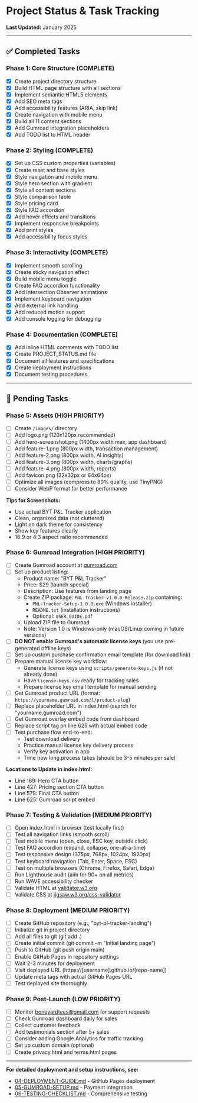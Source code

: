 # Project Status & Task Tracking

**Last Updated:** January 2025

---

## ✅ Completed Tasks

### Phase 1: Core Structure (COMPLETE)
- [x] Create project directory structure
- [x] Build HTML page structure with all sections
- [x] Implement semantic HTML5 elements
- [x] Add SEO meta tags
- [x] Add accessibility features (ARIA, skip link)
- [x] Create navigation with mobile menu
- [x] Build all 11 content sections
- [x] Add Gumroad integration placeholders
- [x] Add TODO list to HTML header

### Phase 2: Styling (COMPLETE)
- [x] Set up CSS custom properties (variables)
- [x] Create reset and base styles
- [x] Style navigation and mobile menu
- [x] Style hero section with gradient
- [x] Style all content sections
- [x] Style comparison table
- [x] Style pricing card
- [x] Style FAQ accordion
- [x] Add hover effects and transitions
- [x] Implement responsive breakpoints
- [x] Add print styles
- [x] Add accessibility focus styles

### Phase 3: Interactivity (COMPLETE)
- [x] Implement smooth scrolling
- [x] Create sticky navigation effect
- [x] Build mobile menu toggle
- [x] Create FAQ accordion functionality
- [x] Add Intersection Observer animations
- [x] Implement keyboard navigation
- [x] Add external link handling
- [x] Add reduced motion support
- [x] Add console logging for debugging

### Phase 4: Documentation (COMPLETE)
- [x] Add inline HTML comments with TODO list
- [x] Create PROJECT_STATUS.md file
- [x] Document all features and specifications
- [x] Create deployment instructions
- [x] Document testing procedures

---

## 🔄 Pending Tasks

### Phase 5: Assets (HIGH PRIORITY)
- [ ] Create `/images/` directory
- [ ] Add logo.png (120x120px recommended)
- [ ] Add hero-screenshot.png (1400px width max, app dashboard)
- [ ] Add feature-1.png (800px width, transaction management)
- [ ] Add feature-2.png (800px width, AI insights)
- [ ] Add feature-3.png (800px width, charts/graphs)
- [ ] Add feature-4.png (800px width, reports)
- [ ] Add favicon.png (32x32px or 64x64px)
- [ ] Optimize all images (compress to 80% quality, use TinyPNG)
- [ ] Consider WebP format for better performance

**Tips for Screenshots:**
- Use actual BYT P&L Tracker application
- Clean, organized data (not cluttered)
- Light on dark theme for consistency
- Show key features clearly
- 16:9 or 4:3 aspect ratio recommended

### Phase 6: Gumroad Integration (HIGH PRIORITY)
- [ ] Create Gumroad account at [gumroad.com](https://gumroad.com)
- [ ] Set up product listing:
  - Product name: "BYT P&L Tracker"
  - Price: $29 (launch special)
  - Description: Use features from landing page
  - Create ZIP package: `PNL-Tracker-v1.0.0-Release.zip` containing:
    - `PNL-Tracker-Setup-1.0.0.exe` (Windows installer)
    - `README.txt` (installation instructions)
    - Optional: `USER_GUIDE.pdf`
  - Upload ZIP file to Gumroad
  - Note: Version 1.0 is Windows-only (macOS/Linux coming in future versions)
- [ ] **DO NOT enable Gumroad's automatic license keys** (you use pre-generated offline keys)
- [ ] Set up custom purchase confirmation email template (for download link)
- [ ] Prepare manual license key workflow:
  - Generate license keys using `scripts/generate-keys.js` (if not already done)
  - Have `license-keys.csv` ready for tracking sales
  - Prepare license key email template for manual sending
- [ ] Get Gumroad product URL (format: `https://yourname.gumroad.com/l/product-slug`)
- [ ] Replace placeholder URL in index.html (search for "yourname.gumroad.com")
- [ ] Get Gumroad overlay embed code from dashboard
- [ ] Replace script tag on line 625 with actual embed code
- [ ] Test purchase flow end-to-end:
  - Test download delivery
  - Practice manual license key delivery process
  - Verify key activation in app
  - Time how long process takes (should be 3-5 minutes per sale)

**Locations to Update in index.html:**
- Line 169: Hero CTA button
- Line 427: Pricing section CTA button
- Line 579: Final CTA button
- Line 625: Gumroad script embed

### Phase 7: Testing & Validation (MEDIUM PRIORITY)
- [ ] Open index.html in browser (test locally first)
- [ ] Test all navigation links (smooth scroll)
- [ ] Test mobile menu (open, close, ESC key, outside click)
- [ ] Test FAQ accordion (expand, collapse, one-at-a-time)
- [ ] Test responsive design (375px, 768px, 1024px, 1920px)
- [ ] Test keyboard navigation (Tab, Enter, Space, ESC)
- [ ] Test on multiple browsers (Chrome, Firefox, Safari, Edge)
- [ ] Run Lighthouse audit (aim for 90+ on all metrics)
- [ ] Run WAVE accessibility checker
- [ ] Validate HTML at [validator.w3.org](https://validator.w3.org/)
- [ ] Validate CSS at [jigsaw.w3.org/css-validator](https://jigsaw.w3.org/css-validator/)

### Phase 8: Deployment (MEDIUM PRIORITY)
- [ ] Create GitHub repository (e.g., "byt-pl-tracker-landing")
- [ ] Initialize git in project directory
- [ ] Add all files to git (git add .)
- [ ] Create initial commit (git commit -m "Initial landing page")
- [ ] Push to GitHub (git push origin main)
- [ ] Enable GitHub Pages in repository settings
- [ ] Wait 2-3 minutes for deployment
- [ ] Visit deployed URL (https://[username].github.io/[repo-name])
- [ ] Update meta tags with actual GitHub Pages URL
- [ ] Test deployed site thoroughly

### Phase 9: Post-Launch (LOW PRIORITY)
- [ ] Monitor boneyardtees@gmail.com for support requests
- [ ] Check Gumroad dashboard daily for sales
- [ ] Collect customer feedback
- [ ] Add testimonials section after 5+ sales
- [ ] Consider adding Google Analytics for traffic tracking
- [ ] Set up custom domain (optional)
- [ ] Create privacy.html and terms.html pages

---

**For detailed deployment and setup instructions, see:**
- [04-DEPLOYMENT-GUIDE.md](04-DEPLOYMENT-GUIDE.md) - GitHub Pages deployment
- [05-GUMROAD-SETUP.md](05-GUMROAD-SETUP.md) - Payment integration
- [06-TESTING-CHECKLIST.md](06-TESTING-CHECKLIST.md) - Comprehensive testing
